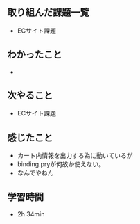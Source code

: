 ## 取り組んだ課題一覧
- ECサイト課題
## わかったこと
- 
## 次やること
- ECサイト課題
## 感じたこと
- カート内情報を出力する為に動いているが
- binding.pryが何故か使えない。
- なんでやねん
## 学習時間
- 2h 34min